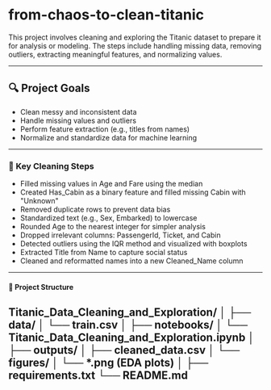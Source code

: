 # from-chaos-to-clean-titanic

This project involves cleaning and exploring the Titanic dataset to prepare it for analysis or modeling. The steps include handling missing data, removing outliers, extracting meaningful features, and normalizing values.

---

## 🔍 Project Goals

- Clean messy and inconsistent data
- Handle missing values and outliers
- Perform feature extraction (e.g., titles from names)
- Normalize and standardize data for machine learning

---
### 🧼 Key Cleaning Steps

- Filled missing values in Age and Fare using the median
- Created Has_Cabin as a binary feature and filled missing Cabin with "Unknown"
- Removed duplicate rows to prevent data bias
- Standardized text (e.g., Sex, Embarked) to lowercase
- Rounded Age to the nearest integer for simpler analysis
- Dropped irrelevant columns: PassengerId, Ticket, and Cabin
- Detected outliers using the IQR method and visualized with boxplots
- Extracted Title from Name to capture social status
- Cleaned and reformatted names into a new Cleaned_Name column

---
#### 📂 Project Structure

Titanic_Data_Cleaning_and_Exploration/
│
├── data/
│   └── train.csv
│
├── notebooks/
│   └── Titanic_Data_Cleaning_and_Exploration.ipynb
│
├── outputs/
│   ├── cleaned_data.csv
│   └── figures/
│       └── *.png (EDA plots)
│
├── requirements.txt
└── README.md
---

